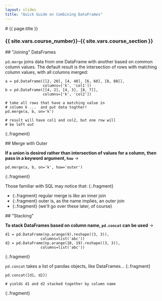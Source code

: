 ```yaml
---
layout: slides
title: "Quick Guide on Combining DataFrames"
---
```


<section markdown="block" class="intro-slide">
# {{ page.title }}

### {{ site.vars.course_number}}-{{ site.vars.course_section }}

<p><small></small></p>
</section>

<section markdown="block">
## "Joining" DataFrames

`pd.merge` joins data from one DataFrame with another based on common column values. The default result is the intersection of rows with matching column values, with all columns merged:

```
a = pd.DataFrame([[2, 20], [4, 40], [6, 60], [8, 80]],
                 columns=['k', 'col1'])
b = pd.DataFrame([[4, 2], [4, 3], [8, 7]], 
                 columns=['k', 'col2'])
```

```
# take all rows that have a matching value in 
# column k ...  and put data togther!
pd.merge(a, b, on='k')

# result will have col1 and col2, but one row will
# be left out
```
{:.fragment}
</section>

<section markdown="block">
## Merge with Outer


__If a union is desired rather than intersection of values for a column, then pass in a keyword argument, `how`__ &rarr;

```
pd.merge(a, b, on='k', how='outer')
```
{:.fragment}

Those familiar with SQL may notice that:
{:.fragment}

* {:.fragment} regular merge is _like_ an inner join
* {:.fragment} outer is, as the name implies, an outer join
* {:.fragment} (we'll go over these later, of course)
</section>

<section markdown="block">
## "Stacking"

__To stack DataFrames based on column name, `pd.concat` can be used__ &rarr;

```
d1 = pd.DataFrame(np.arange(9).reshape((3, 3)),
                columns=list('abc'))
d2 = pd.DataFrame(np.arange(10, 19).reshape((3, 3)),
                columns=list('abc'))
```
{:.fragment}

`pd.concat` takes a list of pandas objects, like DataFrames...
{:.fragment}

```
pd.concat([d1, d2]) 

# yields d1 and d2 stacked together by column name
```
{:.fragment}

</section>

